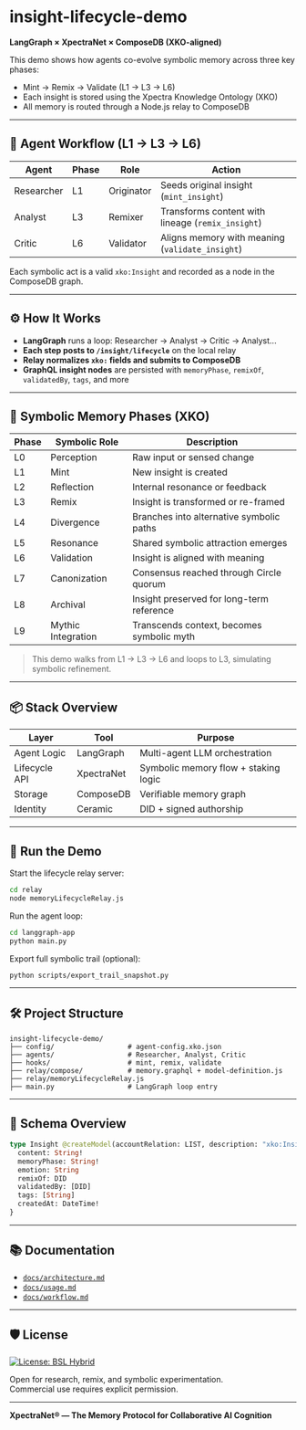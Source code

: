 # insight-lifecycle-demo

**LangGraph × XpectraNet × ComposeDB (XKO-aligned)**

This demo shows how agents co-evolve symbolic memory across three key phases:
- Mint → Remix → Validate (L1 → L3 → L6)
- Each insight is stored using the Xpectra Knowledge Ontology (XKO)
- All memory is routed through a Node.js relay to ComposeDB

---

## 🔁 Agent Workflow (L1 → L3 → L6)

| Agent     | Phase | Role        | Action               |
|-----------|--------|-------------|-----------------------|
| Researcher | L1     | Originator  | Seeds original insight (`mint_insight`)  
| Analyst    | L3     | Remixer     | Transforms content with lineage (`remix_insight`)  
| Critic     | L6     | Validator   | Aligns memory with meaning (`validate_insight`)  

Each symbolic act is a valid `xko:Insight` and recorded as a node in the ComposeDB graph.

---

## ⚙️ How It Works

- **LangGraph** runs a loop: Researcher → Analyst → Critic → Analyst...  
- **Each step posts to `/insight/lifecycle`** on the local relay  
- **Relay normalizes `xko:` fields and submits to ComposeDB**  
- **GraphQL insight nodes** are persisted with `memoryPhase`, `remixOf`, `validatedBy`, `tags`, and more

---

## 🧠 Symbolic Memory Phases (XKO)

| Phase | Symbolic Role      | Description                                    |
|-------|--------------------|------------------------------------------------|
| L0    | Perception         | Raw input or sensed change                     |
| L1    | Mint               | New insight is created                         |
| L2    | Reflection         | Internal resonance or feedback                 |
| L3    | Remix              | Insight is transformed or re-framed            |
| L4    | Divergence         | Branches into alternative symbolic paths       |
| L5    | Resonance          | Shared symbolic attraction emerges             |
| L6    | Validation         | Insight is aligned with meaning                |
| L7    | Canonization       | Consensus reached through Circle quorum        |
| L8    | Archival           | Insight preserved for long-term reference      |
| L9    | Mythic Integration | Transcends context, becomes symbolic myth      |

> This demo walks from L1 → L3 → L6 and loops to L3, simulating symbolic refinement.

---

## 📦 Stack Overview

| Layer         | Tool        | Purpose                              |
|---------------|-------------|--------------------------------------|
| Agent Logic   | LangGraph   | Multi-agent LLM orchestration        |
| Lifecycle API | XpectraNet  | Symbolic memory flow + staking logic |
| Storage       | ComposeDB   | Verifiable memory graph              |
| Identity      | Ceramic     | DID + signed authorship              |

---

## 🚀 Run the Demo

Start the lifecycle relay server:

```bash
cd relay
node memoryLifecycleRelay.js
```

Run the agent loop:

```bash
cd langgraph-app
python main.py
```

Export full symbolic trail (optional):

```bash
python scripts/export_trail_snapshot.py
```

---

## 🛠 Project Structure

```
insight-lifecycle-demo/
├── config/                  # agent-config.xko.json
├── agents/                  # Researcher, Analyst, Critic
├── hooks/                   # mint, remix, validate
├── relay/compose/           # memory.graphql + model-definition.js
├── relay/memoryLifecycleRelay.js
├── main.py                  # LangGraph loop entry
```

---

## 🧬 Schema Overview

```graphql
type Insight @createModel(accountRelation: LIST, description: "xko:Insight") {
  content: String!
  memoryPhase: String!
  emotion: String
  remixOf: DID
  validatedBy: [DID]
  tags: [String]
  createdAt: DateTime!
}
```

---

## 📚 Documentation

- [`docs/architecture.md`](./docs/architecture.md)
- [`docs/usage.md`](./docs/usage.md)
- [`docs/workflow.md`](./docs/workflow.md)

---

## 🛡 License

[![License: BSL Hybrid](https://img.shields.io/badge/license-BSL--Hybrid-blue)](./LICENSE.md)

Open for research, remix, and symbolic experimentation.  
Commercial use requires explicit permission.

---

**XpectraNet® — The Memory Protocol for Collaborative AI Cognition**
